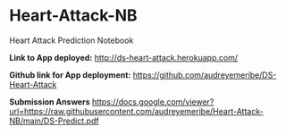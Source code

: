 # Heart-Attack-NB
Heart Attack Prediction Notebook

**Link to App deployed:** http://ds-heart-attack.herokuapp.com/

**Github link for App deployment:** https://github.com/audreyemeribe/DS-Heart-Attack

**Submission Answers** https://docs.google.com/viewer?url=https://raw.githubusercontent.com/audreyemeribe/Heart-Attack-NB/main/DS-Predict.pdf
